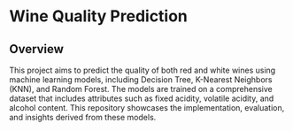 # Wine Quality Prediction

## Overview
This project aims to predict the quality of both red and white wines using machine learning models, including Decision Tree, K-Nearest Neighbors (KNN), and Random Forest. The models are trained on a comprehensive dataset that includes attributes such as fixed acidity, volatile acidity, and alcohol content. This repository showcases the implementation, evaluation, and insights derived from these models.
